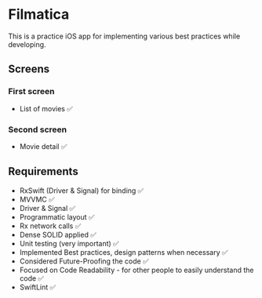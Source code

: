 # Filmatica

This is a practice iOS app for implementing various best practices while developing.

## Screens

### First screen
- List of movies ✅

### Second screen
- Movie detail ✅

## Requirements

- RxSwift (Driver & Signal) for binding ✅
- MVVMC ✅
- Driver & Signal ✅
- Programmatic layout ✅
- Rx network calls ✅
- Dense SOLID applied ✅
- Unit testing (very important) ✅
- Implemented Best practices, design patterns when necessary ✅
- Considered Future-Proofing the code ✅
- Focused on Code Readability - for other people to easily understand the code ✅
- SwiftLint ✅